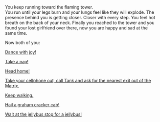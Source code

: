 You keep running toward the flaming tower.  
You run until your legs burn and your lungs feel like they will explode.  The presence behind you is getting closer.
Closer with every step.  You feel hot breath on the back of your neck.
Finally you reached to the tower and you found your lost girlfriend over there,
now you are happy and sad at the same time.

Now both of you:

[Dance with joy!](../../../../dance/dance.md)

[Take a nap!](../../../../sleep/marshmallow.md)

[Head home!](../../home/home.md)

[Take your cellphone out, call Tank and ask for the nearest exit out of the Matrix.](../../exit/exit.md)

[Keep walking.](../../walk/walk.md)

[Hail a graham cracker cab!](../../graham-cracker-cab/graham-cracker-cab.md)

[Wait at the jellybus stop for a jellybus!](../../jellybus/jellybus.md)
